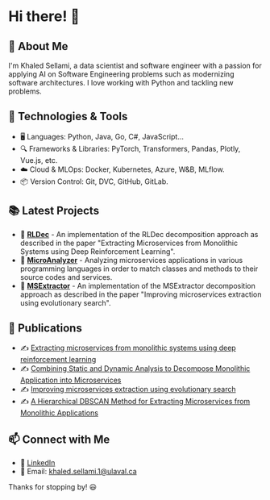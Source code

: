 # Hi there! 👋

## 🚀 About Me
I'm Khaled Sellami, a data scientist and software engineer with a passion for applying AI on Software Engineering problems such as modernizing software architectures. I love working with Python and tackling new problems.

## 🔧 Technologies & Tools
- 🖥️ Languages: Python, Java, Go, C#, JavaScript...
- 🔍 Frameworks & Libraries: PyTorch, Transformers, Pandas, Plotly, Vue.js, etc.
- ☁️ Cloud & MLOps: Docker, Kubernetes, Azure, W&B, MLflow.
- 📦 Version Control: Git, DVC, GitHub, GitLab.

## 📚 Latest Projects
- 🔹 **[RLDec](https://github.com/khaledsellami/decomp-rldec)** - An implementation of the RLDec decomposition approach as described in the paper "Extracting Microservices from Monolithic Systems using Deep Reinforcement Learning".
- 🔹 **[MicroAnalyzer](https://github.com/khaledsellami/micro-analysis-decomp)** - Analyzing microservices applications in various programming languages in order to match classes and methods to their source codes and services.
- 🔹 **[MSExtractor](https://github.com/khaledsellami/MSExtractor)** - An implementation of the MSExtractor decomposition approach as described in the paper "Improving microservices extraction using evolutionary search".

## 📖 Publications
- ✍️ [Extracting microservices from monolithic systems using deep reinforcement learning](https://link.springer.com/article/10.1007/s10664-024-10547-4)
- ✍️ [Combining Static and Dynamic Analysis to Decompose Monolithic Application into Microservices](https://doi.org/10.1007/978-3-031-20984-0_14)
- ✍️ [Improving microservices extraction using evolutionary search](https://www.sciencedirect.com/science/article/pii/S0950584922001264)
- ✍️ [A Hierarchical DBSCAN Method for Extracting Microservices from Monolithic Applications](https://doi.org/10.1145/3530019.3530040)

## 📫 Connect with Me
- 💼 [LinkedIn](https://www.linkedin.com/in/khaled-sellami/)
- 📧 Email: khaled.sellami.1@ulaval.ca

Thanks for stopping by! 😃

